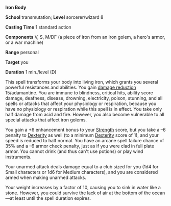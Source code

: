  **Iron Body**

**School** transmutation; **Level** sorcerer/wizard 8

**Casting Time** 1 standard action

**Components** V, S, M/DF (a piece of iron from an iron golem, a hero's armor, or a war machine)

**Range** personal

**Target** you

**Duration** 1 min./level (D)

This spell transforms your body into living iron, which grants you several powerful resistances and abilities. You gain [damage reduction](../glossary#_damage-reduction) 15/adamantine. You are immune to blindness, critical hits, ability score damage, deafness, disease, drowning, electricity, poison, stunning, and all spells or attacks that affect your physiology or respiration, because you have no physiology or respiration while this spell is in effect. You take only half damage from acid and fire. However, you also become vulnerable to all special attacks that affect iron golems.

You gain a +6 enhancement bonus to your [Strength](../gettingStarted#_strength) score, but you take a –6 penalty to [Dexterity](../gettingStarted#_dexterity) as well (to a minimum [Dexterity](../gettingStarted#_dexterity) score of 1), and your speed is reduced to half normal. You have an arcane spell failure chance of 35% and a –6 armor check penalty, just as if you were clad in full plate armor. You cannot drink (and thus can't use potions) or play wind instruments.

Your unarmed attack deals damage equal to a club sized for you (1d4 for Small characters or 1d6 for Medium characters), and you are considered armed when making unarmed attacks.

Your weight increases by a factor of 10, causing you to sink in water like a stone. However, you could survive the lack of air at the bottom of the ocean—at least until the spell duration expires.

